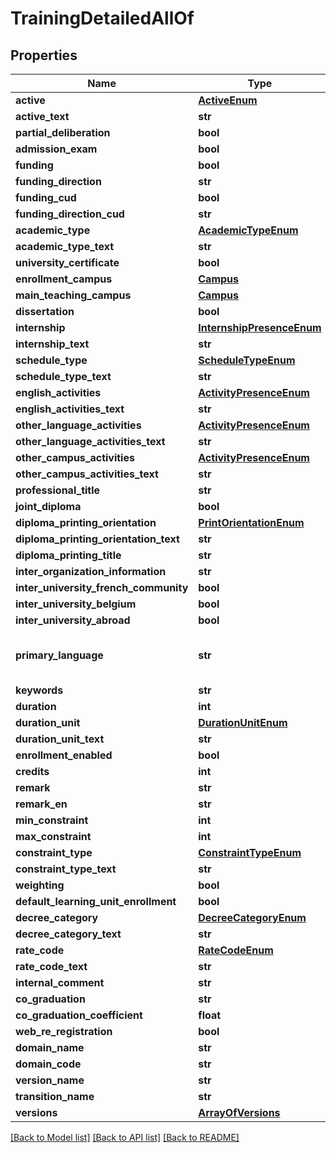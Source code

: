 # TrainingDetailedAllOf


## Properties
Name | Type | Description | Notes
------------ | ------------- | ------------- | -------------
**active** | [**ActiveEnum**](ActiveEnum.md) |  | [optional] 
**active_text** | **str** |  | [optional] 
**partial_deliberation** | **bool** |  | [optional] 
**admission_exam** | **bool** |  | [optional] 
**funding** | **bool** |  | [optional] 
**funding_direction** | **str** |  | [optional] 
**funding_cud** | **bool** |  | [optional] 
**funding_direction_cud** | **str** |  | [optional] 
**academic_type** | [**AcademicTypeEnum**](AcademicTypeEnum.md) |  | [optional] 
**academic_type_text** | **str** |  | [optional] 
**university_certificate** | **bool** |  | [optional] 
**enrollment_campus** | [**Campus**](Campus.md) |  | [optional] 
**main_teaching_campus** | [**Campus**](Campus.md) |  | [optional] 
**dissertation** | **bool** |  | [optional] 
**internship** | [**InternshipPresenceEnum**](InternshipPresenceEnum.md) |  | [optional] 
**internship_text** | **str** |  | [optional] 
**schedule_type** | [**ScheduleTypeEnum**](ScheduleTypeEnum.md) |  | [optional] 
**schedule_type_text** | **str** |  | [optional] 
**english_activities** | [**ActivityPresenceEnum**](ActivityPresenceEnum.md) |  | [optional] 
**english_activities_text** | **str** |  | [optional] 
**other_language_activities** | [**ActivityPresenceEnum**](ActivityPresenceEnum.md) |  | [optional] 
**other_language_activities_text** | **str** |  | [optional] 
**other_campus_activities** | [**ActivityPresenceEnum**](ActivityPresenceEnum.md) |  | [optional] 
**other_campus_activities_text** | **str** |  | [optional] 
**professional_title** | **str** |  | [optional] 
**joint_diploma** | **bool** |  | [optional] 
**diploma_printing_orientation** | [**PrintOrientationEnum**](PrintOrientationEnum.md) |  | [optional] 
**diploma_printing_orientation_text** | **str** |  | [optional] 
**diploma_printing_title** | **str** |  | [optional] 
**inter_organization_information** | **str** |  | [optional] 
**inter_university_french_community** | **bool** |  | [optional] 
**inter_university_belgium** | **bool** |  | [optional] 
**inter_university_abroad** | **bool** |  | [optional] 
**primary_language** | **str** | The language code according to ISO 639-1 specification (https://en.wikipedia.org/wiki/List_of_ISO_639-1_codes)  | [optional] 
**keywords** | **str** |  | [optional] 
**duration** | **int** |  | [optional] 
**duration_unit** | [**DurationUnitEnum**](DurationUnitEnum.md) |  | [optional] 
**duration_unit_text** | **str** |  | [optional] 
**enrollment_enabled** | **bool** |  | [optional] 
**credits** | **int** |  | [optional] 
**remark** | **str** |  | [optional] 
**remark_en** | **str** |  | [optional] 
**min_constraint** | **int** |  | [optional] 
**max_constraint** | **int** |  | [optional] 
**constraint_type** | [**ConstraintTypeEnum**](ConstraintTypeEnum.md) |  | [optional] 
**constraint_type_text** | **str** |  | [optional] 
**weighting** | **bool** |  | [optional] 
**default_learning_unit_enrollment** | **bool** |  | [optional] 
**decree_category** | [**DecreeCategoryEnum**](DecreeCategoryEnum.md) |  | [optional] 
**decree_category_text** | **str** |  | [optional] 
**rate_code** | [**RateCodeEnum**](RateCodeEnum.md) |  | [optional] 
**rate_code_text** | **str** |  | [optional] 
**internal_comment** | **str** |  | [optional] 
**co_graduation** | **str** |  | [optional] 
**co_graduation_coefficient** | **float** |  | [optional] 
**web_re_registration** | **bool** |  | [optional] 
**domain_name** | **str** |  | [optional] 
**domain_code** | **str** |  | [optional] 
**version_name** | **str** |  | [optional] 
**transition_name** | **str** |  | [optional] 
**versions** | [**ArrayOfVersions**](ArrayOfVersions.md) |  | [optional] 

[[Back to Model list]](../README.md#documentation-for-models) [[Back to API list]](../README.md#documentation-for-api-endpoints) [[Back to README]](../README.md)


